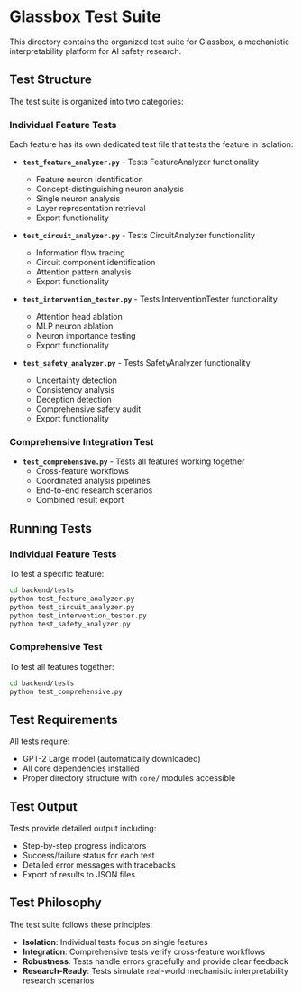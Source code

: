 # Glassbox Test Suite

This directory contains the organized test suite for Glassbox, a mechanistic interpretability platform for AI safety research.

## Test Structure

The test suite is organized into two categories:

### Individual Feature Tests

Each feature has its own dedicated test file that tests the feature in isolation:

- **`test_feature_analyzer.py`** - Tests FeatureAnalyzer functionality
  - Feature neuron identification
  - Concept-distinguishing neuron analysis
  - Single neuron analysis
  - Layer representation retrieval
  - Export functionality

- **`test_circuit_analyzer.py`** - Tests CircuitAnalyzer functionality
  - Information flow tracing
  - Circuit component identification
  - Attention pattern analysis
  - Export functionality

- **`test_intervention_tester.py`** - Tests InterventionTester functionality
  - Attention head ablation
  - MLP neuron ablation
  - Neuron importance testing
  - Export functionality

- **`test_safety_analyzer.py`** - Tests SafetyAnalyzer functionality
  - Uncertainty detection
  - Consistency analysis
  - Deception detection
  - Comprehensive safety audit
  - Export functionality

### Comprehensive Integration Test

- **`test_comprehensive.py`** - Tests all features working together
  - Cross-feature workflows
  - Coordinated analysis pipelines
  - End-to-end research scenarios
  - Combined result export

## Running Tests

### Individual Feature Tests

To test a specific feature:

```bash
cd backend/tests
python test_feature_analyzer.py
python test_circuit_analyzer.py
python test_intervention_tester.py
python test_safety_analyzer.py
```

### Comprehensive Test

To test all features together:

```bash
cd backend/tests
python test_comprehensive.py
```

## Test Requirements

All tests require:
- GPT-2 Large model (automatically downloaded)
- All core dependencies installed
- Proper directory structure with `core/` modules accessible

## Test Output

Tests provide detailed output including:
- Step-by-step progress indicators
- Success/failure status for each test
- Detailed error messages with tracebacks
- Export of results to JSON files

## Test Philosophy

The test suite follows these principles:
- **Isolation**: Individual tests focus on single features
- **Integration**: Comprehensive tests verify cross-feature workflows
- **Robustness**: Tests handle errors gracefully and provide clear feedback
- **Research-Ready**: Tests simulate real-world mechanistic interpretability research scenarios

